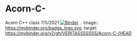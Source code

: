 # Acorn-C-
Acorn C++ class 7/5/2021
[![Binder](https://mybinder.org/badge_logo.svg)](https://mybinder.org/v2/gh/VERITASSSSSSS/Acorn-C-/HEAD)
.. image:: https://mybinder.org/badge_logo.svg
 :target: https://mybinder.org/v2/gh/VERITASSSSSSS/Acorn-C-/HEAD
